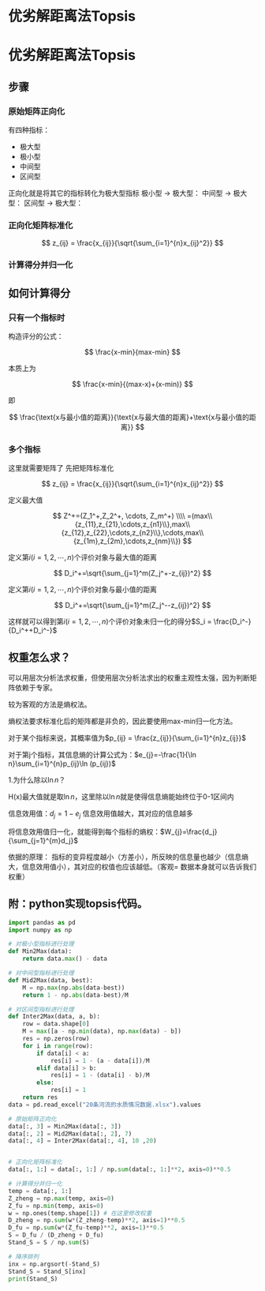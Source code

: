 # 优劣解距离法Topsis


# 优劣解距离法Topsis

## 步骤
### 原始矩阵正向化
有四种指标：

- 极大型
- 极小型
- 中间型
- 区间型

正向化就是将其它的指标转化为极大型指标
极小型 -> 极大型：
中间型 -> 极大型：
区间型 -> 极大型：
### 正向化矩阵标准化

$$
z_{ij} = \frac{x_{ij}}{\sqrt{\sum_{i=1}^{n}x_{ij}^2}}
$$

### 计算得分并归一化


## 如何计算得分
### 只有一个指标时
构造评分的公式：

$$
\frac{x-min}{max-min}
$$

本质上为

$$
\frac{x-min}{(max-x)+(x-min)}
$$

即

$$
\frac{\text{x与最小值的距离}}{\text{x与最大值的距离}+\text{x与最小值的距离}}
$$

### 多个指标
这里就需要矩阵了
先把矩阵标准化

$$
z_{ij} = \frac{x_{ij}}{\sqrt{\sum_{i=1}^{n}x_{ij}^2}}
$$

定义最大值

$$
Z^+=(Z_1^+,Z_2^+, \cdots, Z_m^+) \\\\
   =(max\\{z_{11},z_{21},\cdots,z_{n1}\\},max\\{z_{12},z_{22},\cdots,z_{n2}\\},\cdots,max\\{z_{1m},z_{2m},\cdots,z_{nm}\\})
$$

定义第$i(i=1,2,\cdots,n)$个评价对象与最大值的距离

$$
D_i^+=\sqrt{\sum_{j=1}^m(Z_j^+-z_{ij})^2}
$$

定义第$i(i=1,2,\cdots,n)$个评价对象与最小值的距离

$$
D_i^+=\sqrt{\sum_{j=1}^m(Z_j^--z_{ij})^2}
$$

这样就可以得到第$i(i=1,2,\cdots,n)$个评价对象未归一化的得分$S_i = \frac{D_i^-}{D_i^++D_i^-}$

## 权重怎么求？
可以用层次分析法求权重，但使用层次分析法求出的权重主观性太强，因为判断矩阵依赖于专家。

较为客观的方法是熵权法。

熵权法要求标准化后的矩阵都是非负的，因此要使用max-min归一化方法。

对于某个指标来说，其概率值为$p_{ij} = \frac{z_{ij}}{\sum_{i=1}^{n}z_{ij}}$

对于第j个指标，其信息熵的计算公式为：$e_{j}=-\frac{1}{\ln n}\sum_{i=1}^{n}p_{ij}\ln (p_{ij})$

1.为什么除以$\ln n$？

H(x)最大值就是取$\ln n$，这里除以$\ln n$就是使得信息熵能始终位于0-1区间内

信息效用值：$d_j=1-e_j$ 信息效用值越大，其对应的信息越多

将信息效用值归一化，就能得到每个指标的熵权：$W_{j}=\frac{d_j}{\sum_{j=1}^{m}d_j}$

依据的原理： 指标的变异程度越小（方差小），所反映的信息量也越少（信息熵大，信息效用值小），其对应的权值也应该越低。（客观= 数据本身就可以告诉我们权重）

## 附：python实现topsis代码。
```python
import pandas as pd
import numpy as np

# 对极小型指标进行处理
def Min2Max(data):
    return data.max() - data

# 对中间型指标进行处理
def Mid2Max(data, best):
    M = np.max(np.abs(data-best))
    return 1 - np.abs(data-best)/M

# 对区间型指标进行处理
def Inter2Max(data, a, b):
    row = data.shape[0]
    M = max([a - np.min(data), np.max(data) - b])
    res = np.zeros(row)
    for i in range(row):
        if data[i] < a:
            res[i] = 1 - (a - data[i])/M
        elif data[i] > b:
            res[i] = 1 - (data[i] - b)/M
        else:
            res[i] = 1
    return res
data = pd.read_excel("20条河流的水质情况数据.xlsx").values

# 原始矩阵正向化
data[:, 3] = Min2Max(data[:, 3])
data[:, 2] = Mid2Max(data[:, 2], 7)
data[:, 4] = Inter2Max(data[:, 4], 10 ,20)


# 正向化矩阵标准化
data[:, 1:] = data[:, 1:] / np.sum(data[:, 1:]**2, axis=0)**0.5

# 计算得分并归一化
temp = data[:, 1:]
Z_zheng = np.max(temp, axis=0)
Z_fu = np.min(temp, axis=0)
w = np.ones(temp.shape[1]) # 在这里修改权重
D_zheng = np.sum(w*(Z_zheng-temp)**2, axis=1)**0.5  
D_fu = np.sum(w*(Z_fu-temp)**2, axis=1)**0.5  
S = D_fu / (D_zheng + D_fu)
Stand_S = S / np.sum(S)

# 降序排列
inx = np.argsort(-Stand_S)
Stand_S = Stand_S[inx]
print(Stand_S)

```



